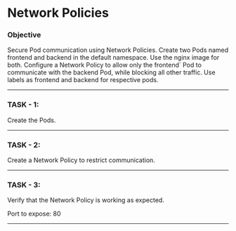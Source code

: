 # Network Policies

### Objective

Secure Pod communication using Network Policies. Create two Pods named frontend and backend in the default namespace. Use the nginx image for both. Configure a Network Policy to allow only the frontend` Pod to communicate with the backend Pod, while blocking all other traffic. Use labels as frontend and backend for respective pods.

---

### TASK - 1:

Create the Pods.

---

### TASK - 2:

Create a Network Policy to restrict communication.

---

### TASK - 3:

Verify that the Network Policy is working as expected.

Port to expose: 80

---
